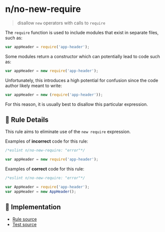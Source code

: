 # n/no-new-require
> disallow `new` operators with calls to `require`

The `require` function is used to include modules that exist in separate files, such as:

```js
var appHeader = require('app-header');
```

Some modules return a constructor which can potentially lead to code such as:

```js
var appHeader = new require('app-header');
```

Unfortunately, this introduces a high potential for confusion since the code author likely meant to write:

```js
var appHeader = new (require('app-header'));
```

For this reason, it is usually best to disallow this particular expression.

## 📖 Rule Details

This rule aims to eliminate use of the `new require` expression.

Examples of **incorrect** code for this rule:

```js
/*eslint n/no-new-require: "error"*/

var appHeader = new require('app-header');
```

Examples of **correct** code for this rule:

```js
/*eslint n/no-new-require: "error"*/

var AppHeader = require('app-header');
var appHeader = new AppHeader();
```

## 🔎 Implementation

- [Rule source](../../lib/rules/no-new-require.js)
- [Test source](../../tests/lib/rules/no-new-require.js)
